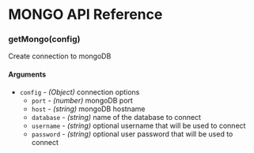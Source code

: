 # MONGO API Reference

### getMongo(config)

Create connection to mongoDB

#### Arguments
- `config` - *(Object)* connection options
  - `port` - *(number)* mongoDB port
  - `host` - *(string)* mongoDB hostname
  - `database` - *(string)* name of the database to connect
  - `username` - *(string)* optional username that will be used to connect
  - `password` - *(string)* optional user password that will be used to connect
